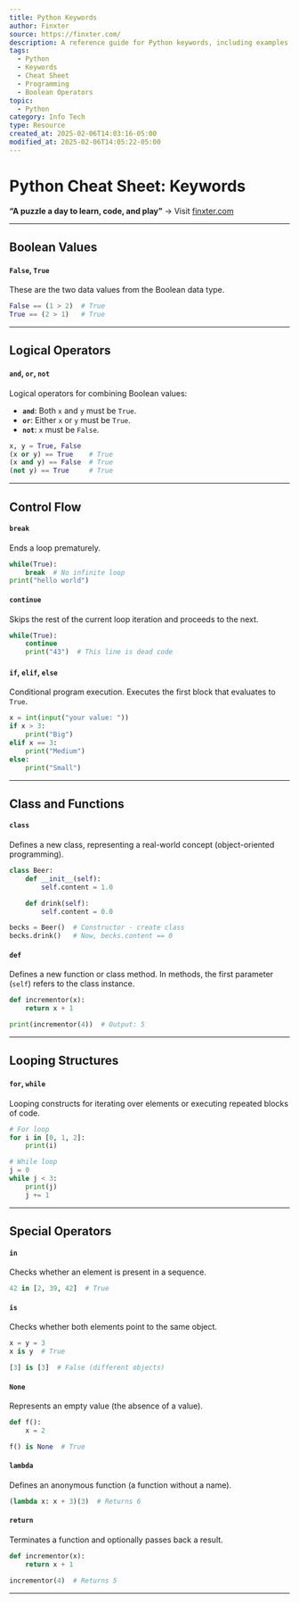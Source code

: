```yaml
---
title: Python Keywords
author: Finxter
source: https://finxter.com/
description: A reference guide for Python keywords, including examples of how to use them in code. Covers keywords such as True, False, and, or, not, class, def, and more.
tags:
  - Python
  - Keywords
  - Cheat Sheet
  - Programming
  - Boolean Operators
topic:
  - Python
category: Info Tech
type: Resource
created_at: 2025-02-06T14:03:16-05:00
modified_at: 2025-02-06T14:05:22-05:00
---
```

# Python Cheat Sheet: Keywords

**“A puzzle a day to learn, code, and play”** → Visit [finxter.com](https://finxter.com/)

---

## Boolean Values

#### `False`, `True`
These are the two data values from the Boolean data type.

```python
False == (1 > 2)  # True
True == (2 > 1)   # True
```

---

## Logical Operators

#### `and`, `or`, `not`
Logical operators for combining Boolean values:

- **`and`**: Both `x` and `y` must be `True`.
- **`or`**: Either `x` or `y` must be `True`.
- **`not`**: `x` must be `False`.

```python
x, y = True, False
(x or y) == True    # True
(x and y) == False  # True
(not y) == True     # True
```

---

## Control Flow

#### `break`
Ends a loop prematurely.

```python
while(True):
    break  # No infinite loop
print("hello world")
```

#### `continue`
Skips the rest of the current loop iteration and proceeds to the next.

```python
while(True):
    continue
    print("43")  # This line is dead code
```

#### `if`, `elif`, `else`
Conditional program execution. Executes the first block that evaluates to `True`.

```python
x = int(input("your value: "))
if x > 3:
    print("Big")
elif x == 3:
    print("Medium")
else:
    print("Small")
```

---

## Class and Functions

#### `class`
Defines a new class, representing a real-world concept (object-oriented programming).

```python
class Beer:
    def __init__(self):
        self.content = 1.0

    def drink(self):
        self.content = 0.0

becks = Beer()  # Constructor - create class
becks.drink()   # Now, becks.content == 0
```

#### `def`
Defines a new function or class method. In methods, the first parameter (`self`) refers to the class instance.

```python
def incrementor(x):
    return x + 1

print(incrementor(4))  # Output: 5
```

---

## Looping Structures

#### `for`, `while`
Looping constructs for iterating over elements or executing repeated blocks of code.

```python
# For loop
for i in [0, 1, 2]:
    print(i)

# While loop
j = 0
while j < 3:
    print(j)
    j += 1
```

---

## Special Operators

#### `in`
Checks whether an element is present in a sequence.

```python
42 in [2, 39, 42]  # True
```

#### `is`
Checks whether both elements point to the same object.

```python
x = y = 3
x is y  # True

[3] is [3]  # False (different objects)
```

#### `None`
Represents an empty value (the absence of a value).

```python
def f():
    x = 2

f() is None  # True
```

#### `lambda`
Defines an anonymous function (a function without a name).

```python
(lambda x: x + 3)(3)  # Returns 6
```

#### `return`
Terminates a function and optionally passes back a result.

```python
def incrementor(x):
    return x + 1

incrementor(4)  # Returns 5
```

---
